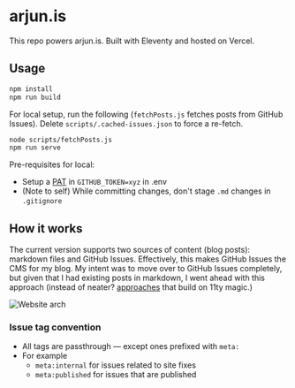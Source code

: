 # arjun.is

This repo powers arjun.is. Built with Eleventy and hosted on Vercel.

## Usage

```bash
npm install
npm run build
```

For local setup, run the following (`fetchPosts.js` fetches posts from GitHub Issues). Delete `scripts/.cached-issues.json` to force a re-fetch.

```bash
node scripts/fetchPosts.js
npm run serve
```

Pre-requisites for local:
- Setup a [PAT](https://github.com/settings/tokens?type=beta) in `GITHUB_TOKEN=xyz` in .env
- (Note to self) While committing changes, don't stage `.md` changes in `.gitignore`

## How it works

The current version supports two sources of content (blog posts): markdown files and GitHub Issues. Effectively, this makes GitHub Issues the CMS for my blog. My intent was to move over to GitHub Issues completely, but given that I had existing posts in markdown, I went ahead with this approach (instead of neater? [approaches](https://github.com/NickColley/website-from-github-issues) that build on 11ty magic.)

![Website arch](https://user-images.githubusercontent.com/284612/235308166-b4c21da4-a004-44fb-95eb-8af8e6d0b4aa.png)

### Issue tag convention

- All tags are passthrough — except ones prefixed with `meta:`
- For example
    - `meta:internal` for issues related to site fixes
    - `meta:published` for issues that are published

